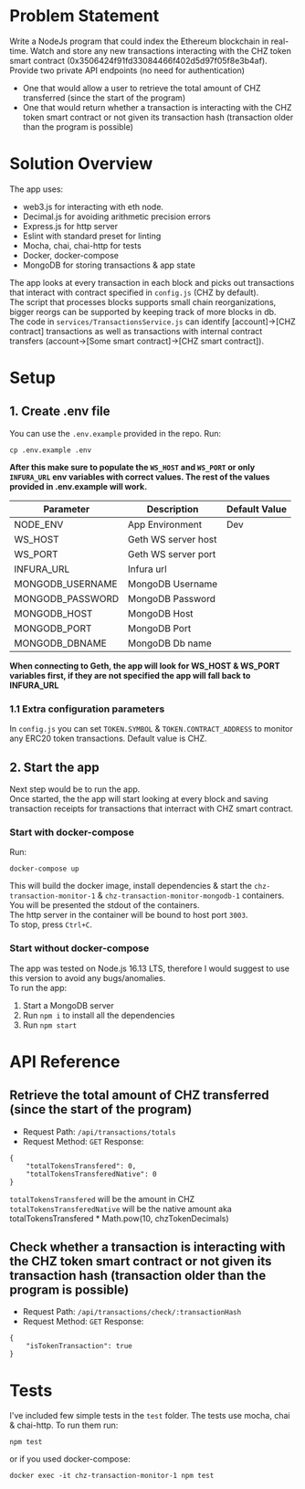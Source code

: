 # Problem Statement

Write a NodeJs program that could index the Ethereum blockchain in real-time. Watch and store any new transactions interacting with the CHZ token smart contract (0x3506424f91fd33084466f402d5d97f05f8e3b4af).
Provide two private API endpoints (no need for authentication)

- One that would allow a user to retrieve the total amount of CHZ transferred (since the start of the program)
- One that would return whether a transaction is interacting with the CHZ token smart contract or not given its transaction hash (transaction older than the program is possible)

# Solution Overview

The app uses:

- web3.js for interacting with eth node.
- Decimal.js for avoiding arithmetic precision errors
- Express.js for http server
- Eslint with standard preset for linting
- Mocha, chai, chai-http for tests
- Docker, docker-compose
- MongoDB for storing transactions & app state

The app looks at every transaction in each block and picks out transactions that interact with contract specified in `config.js` (CHZ by default).  
The script that processes blocks supports small chain reorganizations, bigger reorgs can be supported by keeping track of more blocks in db.  
The code in `services/TransactionsService.js` can identify [account]->[CHZ contract] transactions as well as transactions with internal contract transfers (account->[Some smart contract]->[CHZ smart contract]).

# Setup

## 1. Create .env file

You can use the `.env.example` provided in the repo. Run:

```
cp .env.example .env
```

**After this make sure to populate the `WS_HOST` and `WS_PORT` or only `INFURA_URL` env variables with correct values. The rest of the values provided in .env.example will work.**

| Parameter        | Description         | Default Value |
| ---------------- | ------------------- | ------------- |
| NODE_ENV         | App Environment     | Dev           |
| WS_HOST          | Geth WS server host |               |
| WS_PORT          | Geth WS server port |               |
| INFURA_URL       | Infura url          |               |
| MONGODB_USERNAME | MongoDB Username    |               |
| MONGODB_PASSWORD | MongoDB Password    |               |
| MONGODB_HOST     | MongoDB Host        |               |
| MONGODB_PORT     | MongoDB Port        |               |
| MONGODB_DBNAME   | MongoDB Db name     |               |

**When connecting to Geth, the app will look for WS_HOST & WS_PORT variables first, if they are not specified the app will fall back to INFURA_URL**

### 1.1 Extra configuration parameters

In `config.js` you can set `TOKEN.SYMBOL` & `TOKEN.CONTRACT_ADDRESS` to monitor any ERC20 token transactions. Default value is CHZ.

## 2. Start the app

Next step would be to run the app.  
Once started, the the app will start looking at every block and saving transaction receipts for transactions that interract with CHZ smart contract.

### Start with docker-compose

Run:

```
docker-compose up
```

This will build the docker image, install dependencies & start the `chz-transaction-monitor-1` & `chz-transaction-monitor-mongodb-1` containers.  
You will be presented the stdout of the containers.  
The http server in the container will be bound to host port `3003`.  
To stop, press `Ctrl+C`.

### Start without docker-compose

The app was tested on Node.js 16.13 LTS, therefore I would suggest to use this version to avoid any bugs/anomalies.  
To run the app:

1. Start a MongoDB server
2. Run `npm i` to install all the dependencies
3. Run `npm start`

# API Reference

## Retrieve the total amount of CHZ transferred (since the start of the program)

- Request Path: `/api/transactions/totals`
- Request Method: `GET`
  Response:

```
{
    "totalTokensTransfered": 0,
    "totalTokensTransferedNative": 0
}
```

`totalTokensTransfered` will be the amount in CHZ  
`totalTokensTransferedNative` will be the native amount aka totalTokensTransfered \* Math.pow(10, chzTokenDecimals)

## Check whether a transaction is interacting with the CHZ token smart contract or not given its transaction hash (transaction older than the program is possible)

- Request Path: `/api/transactions/check/:transactionHash`
- Request Method: `GET`
  Response:

```
{
    "isTokenTransaction": true
}
```

# Tests

I've included few simple tests in the `test` folder. The tests use mocha, chai & chai-http. To run them run:

```
npm test
```

or if you used docker-compose:

```
docker exec -it chz-transaction-monitor-1 npm test
```
